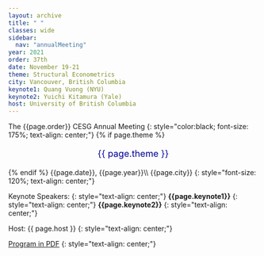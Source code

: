 ```yaml
---
layout: archive
title: " "
classes: wide
sidebar:
  nav: "annualMeeting"
year: 2021
order: 37th
date: November 19-21
theme: Structural Econometrics
city: Vancouver, British Columbia
keynote1: Quang Vuong (NYU)
keynote2: Yuichi Kitamura (Yale)
host: University of British Columbia
---
```


The {{page.order}} CESG Annual Meeting
{: style="color:black; font-size: 175%; text-align: center;"}
{% if page.theme %}
<p style="font-size:130%; text-align:center; color:#000099">{{ page.theme }}</p>
{% endif %}
{{page.date}}, {{page.year}}\\
{{page.city}}
{: style="font-size: 120%; text-align: center;"}

 Keynote Speakers: 
{: style="text-align: center;"}
**{{page.keynote1}}**
{: style="text-align: center;"}
**{{page.keynote2}}** 
{: style="text-align: center;"}


Host: {{ page.host }}
{: style="text-align: center;"}

[Program in PDF](/assets/pdf/cesg-program-{{page.year}}.pdf)
{: style="text-align: center;"}
